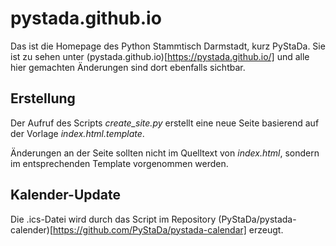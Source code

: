 # pystada.github.io

Das ist die Homepage des Python Stammtisch Darmstadt, kurz PyStaDa.
Sie ist zu sehen unter (pystada.github.io)[https://pystada.github.io/] und alle hier gemachten Änderungen sind dort ebenfalls sichtbar.

## Erstellung

Der Aufruf des Scripts _create_site.py_ erstellt eine neue Seite basierend auf der Vorlage _index.html.template_.

Änderungen an der Seite sollten nicht im Quelltext von _index.html_, sondern im entsprechenden Template vorgenommen werden.

## Kalender-Update

Die .ics-Datei wird durch das Script im Repository (PyStaDa/pystada-calender)[https://github.com/PyStaDa/pystada-calendar] erzeugt.

